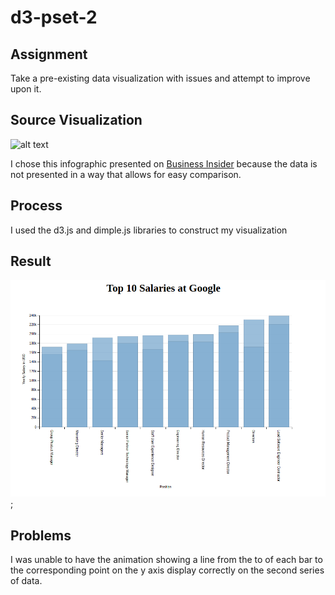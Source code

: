 # d3-pset-2

## Assignment
Take a pre-existing data visualization with issues and attempt to improve upon it.

## Source Visualization
![alt text](http://static.businessinsider.com/image/4e95e4f769beddc732000021-750.jpg "Original Visualization")

I chose this infographic presented on [Business Insider](http://www.businessinsider.com/here-are-the-10-highest-paying-jobs-at-google-2011-10) because the data is not presented in a way that allows for easy comparison.

## Process
I used the d3.js and dimple.js libraries to construct my visualization

## Result
![alt text](./google-salaries.png "Original Visualization");

## Problems
I was unable to have the animation showing a line from the to of each bar to the corresponding point on the y axis display correctly on the second series of data.

